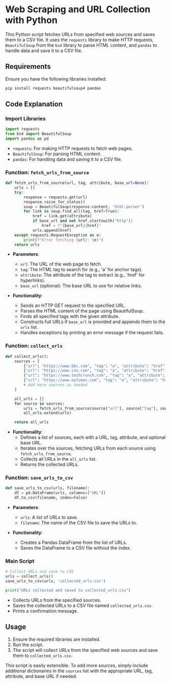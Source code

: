 # Web Scraping and URL Collection with Python

This Python script fetches URLs from specified web sources and saves them to a CSV file. It uses the `requests` library to make HTTP requests, `BeautifulSoup` from the `bs4` library to parse HTML content, and `pandas` to handle data and save it to a CSV file.

## Requirements

Ensure you have the following libraries installed:

```sh
pip install requests beautifulsoup4 pandas
```

## Code Explanation

### Import Libraries

```python
import requests
from bs4 import BeautifulSoup
import pandas as pd
```

- `requests`: For making HTTP requests to fetch web pages.
- `BeautifulSoup`: For parsing HTML content.
- `pandas`: For handling data and saving it to a CSV file.

### Function: `fetch_urls_from_source`

```python
def fetch_urls_from_source(url, tag, attribute, base_url=None):
    urls = []
    try:
        response = requests.get(url)
        response.raise_for_status()
        soup = BeautifulSoup(response.content, 'html.parser')
        for link in soup.find_all(tag, href=True):
            href = link.get(attribute)
            if base_url and not href.startswith("http"):
                href = f"{base_url}{href}"
            urls.append(href)
    except requests.RequestException as e:
        print(f"Error fetching {url}: {e}")
    return urls
```

- **Parameters**:
  - `url`: The URL of the web page to fetch.
  - `tag`: The HTML tag to search for (e.g., 'a' for anchor tags).
  - `attribute`: The attribute of the tag to extract (e.g., 'href' for hyperlinks).
  - `base_url` (optional): The base URL to use for relative links.

- **Functionality**:
  - Sends an HTTP GET request to the specified URL.
  - Parses the HTML content of the page using BeautifulSoup.
  - Finds all specified tags with the given attribute.
  - Constructs full URLs if `base_url` is provided and appends them to the `urls` list.
  - Handles exceptions by printing an error message if the request fails.

### Function: `collect_urls`

```python
def collect_urls():
    sources = [
        {"url": "https://www.bbc.com", "tag": "a", "attribute": "href", "base_url": "https://www.bbc.com"},
        {"url": "https://www.cnn.com", "tag": "a", "attribute": "href", "base_url": "https://www.cnn.com"},
        {"url": "https://www.techcrunch.com", "tag": "a", "attribute": "href"},
        {"url": "https://www.nytimes.com", "tag": "a", "attribute": "href"},
        # Add more sources as needed
    ]

    all_urls = []
    for source in sources:
        urls = fetch_urls_from_source(source["url"], source["tag"], source["attribute"], source.get("base_url"))
        all_urls.extend(urls)

    return all_urls
```

- **Functionality**:
  - Defines a list of sources, each with a URL, tag, attribute, and optional base URL.
  - Iterates over the sources, fetching URLs from each source using `fetch_urls_from_source`.
  - Collects all URLs in the `all_urls` list.
  - Returns the collected URLs.

### Function: `save_urls_to_csv`

```python
def save_urls_to_csv(urls, filename):
    df = pd.DataFrame(urls, columns=["URL"])
    df.to_csv(filename, index=False)
```

- **Parameters**:
  - `urls`: A list of URLs to save.
  - `filename`: The name of the CSV file to save the URLs to.

- **Functionality**:
  - Creates a Pandas DataFrame from the list of URLs.
  - Saves the DataFrame to a CSV file without the index.

### Main Script

```python
# Collect URLs and save to CSV
urls = collect_urls()
save_urls_to_csv(urls, 'collected_urls.csv')

print("URLs collected and saved to collected_urls.csv")
```

- Collects URLs from the specified sources.
- Saves the collected URLs to a CSV file named `collected_urls.csv`.
- Prints a confirmation message.

## Usage

1. Ensure the required libraries are installed.
2. Run the script.
3. The script will collect URLs from the specified web sources and save them to `collected_urls.csv`.

This script is easily extensible. To add more sources, simply include additional dictionaries in the `sources` list with the appropriate URL, tag, attribute, and base URL if needed.
